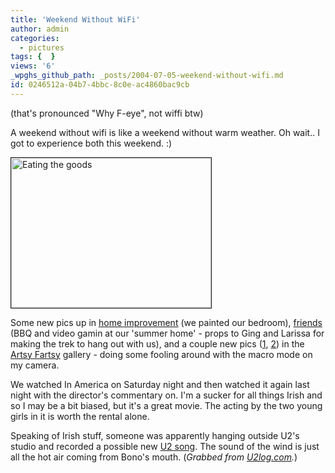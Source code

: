 ```yaml
---
title: 'Weekend Without WiFi'
author: admin
categories:
  - pictures
tags: {  }
views: '6'
_wpghs_github_path: _posts/2004-07-05-weekend-without-wifi.md
id: 0246512a-04b7-4bbc-8c0e-ac4860bac9cb
---
```

<p>(that's pronounced "Why F-eye", not wiffi btw)</p>
<p>A weekend without wifi is like a weekend without warm weather.  Oh wait.. I got to experience both this weekend.  :)</p>
<p><img src="http://chrisenns.isa-geek.com/lemon/Friends/Ging_Larissa_Mark_and_Lue_Eating_the_Goods.sized.jpg" width="320" height="240" border="1" alt="Eating the goods"></p>
<p>Some new pics up in <a href="http://chrisenns.isa-geek.com/gallery/homeimprov">home improvement</a> (we painted our bedroom), <a href="http://chrisenns.isa-geek.com/gallery/Friends">friends</a> (BBQ and video gamin at our 'summer home' - props to Ging and Larissa for making the trek to hang out with us), and a couple new pics (<a href="http://chrisenns.isa-geek.com/gallery/Artsy-Farty/IMG_1415">1</a>, <a href="http://chrisenns.isa-geek.com/gallery/Artsy-Farty/IMG_1403">2</a>) in the <a href="http://chrisenns.isa-geek.com/gallery/Artsy-Farty">Artsy Fartsy</a> gallery - doing some fooling around with the macro mode on my camera.</p>
<p>We watched <a>In America</a> on Saturday night and then watched it again last night with the director's commentary on.  I'm a sucker for all things Irish and so I may be a bit biased, but it's a great movie.  The acting by the two young girls in it is worth the rental alone.</p>
<p>Speaking of Irish stuff, someone was apparently hanging outside U2's studio and recorded a possible new <a href="http://www.mennoboy.com/chris/archives/music/New U2_.mp3">U2 song</a>.  The sound of the wind is just all the hot air coming from Bono's mouth.  (<i>Grabbed from <a href="http://www.u2log.com">U2log.com</a>.</i>)</p>
